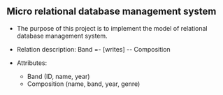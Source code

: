 ## Micro relational database management system

- The purpose of this project is to implement 
  the model of relational database management system.


- Relation description: 
Band =- [writes] -- Composition

  
- Attributes:
  - Band (ID, name, year)
  - Composition (name, band, year, genre)
